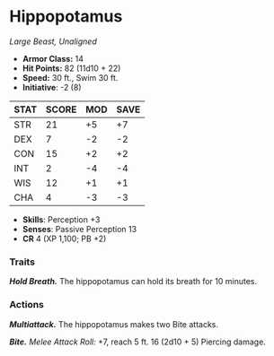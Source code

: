 # Hippopotamus

*Large Beast, Unaligned*

- **Armor Class:** 14
- **Hit Points:** 82 (11d10 + 22)
- **Speed:** 30 ft., Swim 30 ft.
- **Initiative**: -2 (8)

|STAT|SCORE|MOD|SAVE|
| --- | --- | --- | ---- |
| STR | 21 | +5 | +7 |
| DEX | 7 | -2 | -2 |
| CON | 15 | +2 | +2 |
| INT | 2 | -4 | -4 |
| WIS | 12 | +1 | +1 |
| CHA | 4 | -3 | -3 |

- **Skills**: Perception +3
- **Senses**: Passive Perception 13
- **CR** 4 (XP 1,100; PB +2)

### Traits

***Hold Breath.*** The hippopotamus can hold its breath for 10 minutes.


### Actions

***Multiattack.*** The hippopotamus makes two Bite attacks.

***Bite.*** *Melee Attack Roll:* +7, reach 5 ft. 16 (2d10 + 5) Piercing damage.

